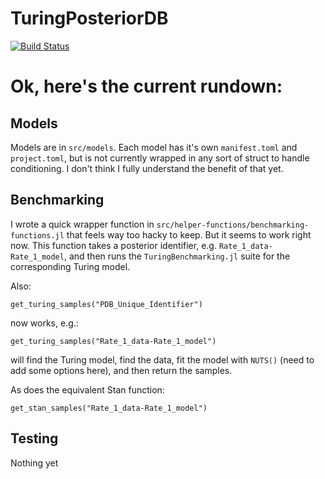 # TuringPosteriorDB

[![Build Status](https://github.com/JasonPekos/TuringPosteriorDB.jl/actions/workflows/CI.yml/badge.svg?branch=main)](https://github.com/JasonPekos/TuringPosteriorDB.jl/actions/workflows/CI.yml?query=branch%3Amain)

# Ok, here's the current rundown:

## Models

Models are in `src/models`. Each model has it's own `manifest.toml` and `project.toml`, but is not currently wrapped in
any sort of struct to handle conditioning. I don't think I fully understand the benefit of that yet.

## Benchmarking

I wrote a quick wrapper function in `src/helper-functions/benchmarking-functions.jl` that feels way too hacky to keep. But it seems to work right now. 
This function takes a posterior identifier, e.g. `Rate_1_data-Rate_1_model`, and then runs the `TuringBenchmarking.jl` suite for the corresponding Turing model. 

Also:

```
get_turing_samples("PDB_Unique_Identifier")
```

 now works, e.g.:

 ```
get_turing_samples("Rate_1_data-Rate_1_model")
 ```

will find the Turing model, find the data, fit the model with `NUTS()` (need to add some options here), 
and then return the samples.

As does the equivalent Stan function:

```
get_stan_samples("Rate_1_data-Rate_1_model")
 ```



## Testing

Nothing yet

